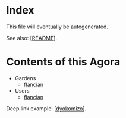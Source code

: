 # Index

This file will eventually be autogenerated.

See also: [[README]].

# Contents of this Agora
 - Gardens
   - [flancian](garden/flancian)
 - Users
   - [flancian](user/flancian)

Deep link example: [[dyokomizo]].

[//begin]: # "Autogenerated link references for markdown compatibility"
[README]: garden/flancian/readme.md "Flancian's digital garden"
[dyokomizo]: garden/flancian/dyokomizo.md "Dyokomizo"
[//end]: # "Autogenerated link references"